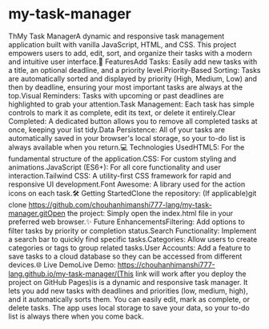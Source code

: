 # my-task-manager
ThMy Task ManagerA dynamic and responsive task management application built with vanilla JavaScript, HTML, and CSS. This project empowers users to add, edit, sort, and organize their tasks with a modern and intuitive user interface.🚀 FeaturesAdd Tasks: Easily add new tasks with a title, an optional deadline, and a priority level.Priority-Based Sorting: Tasks are automatically sorted and displayed by priority (High, Medium, Low) and then by deadline, ensuring your most important tasks are always at the top.Visual Reminders: Tasks with upcoming or past deadlines are highlighted to grab your attention.Task Management: Each task has simple controls to mark it as complete, edit its text, or delete it entirely.Clear Completed: A dedicated button allows you to remove all completed tasks at once, keeping your list tidy.Data Persistence: All of your tasks are automatically saved in your browser's local storage, so your to-do list is always available when you return.💻 Technologies UsedHTML5: For the fundamental structure of the application.CSS: For custom styling and animations.JavaScript (ES6+): For all core functionality and user interaction.Tailwind CSS: A utility-first CSS framework for rapid and responsive UI development.Font Awesome: A library used for the action icons on each task.🛠️ Getting StartedClone the repository: (If applicable)git clone https://github.com/chouhanhimanshi777-lang/my-task-manager.gitOpen the project: Simply open the index.html file in your preferred web browser.✨ Future EnhancementsFiltering: Add options to filter tasks by priority or completion status.Search Functionality: Implement a search bar to quickly find specific tasks.Categories: Allow users to create categories or tags to group related tasks.User Accounts: Add a feature to save tasks to a cloud database so they can be accessed from different devices.🌐 Live DemoLive Demo: https://chouhanhimanshi777-lang.github.io/my-task-manager/(This link will work after you deploy the project on GitHub Pages)is is a dynamic and responsive task manager. It lets you add new tasks with deadlines and priorities (low, medium, high), and it automatically sorts them. You can easily edit, mark as complete, or delete tasks. The app uses local storage to save your data, so your to-do list is always there when you come back.
